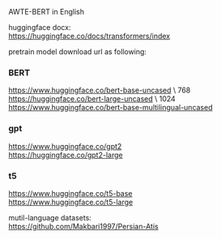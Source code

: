 AWTE-BERT in English

huggingface docx: \
https://huggingface.co/docs/transformers/index


pretrain model download url as following:

### BERT

https://www.huggingface.co/bert-base-uncased \    768
https://huggingface.co/bert-large-uncased \   1024
https://www.huggingface.co/bert-base-multilingual-uncased

### gpt
https://www.huggingface.co/gpt2  \
https://huggingface.co/gpt2-large   

### t5
https://www.huggingface.co/t5-base \
https://www.huggingface.co/t5-large


mutil-language datasets: \
https://github.com/Makbari1997/Persian-Atis